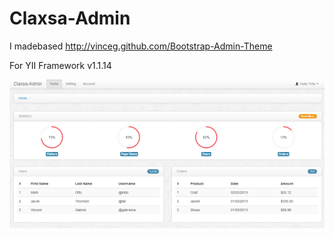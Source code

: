 Claxsa-Admin
============

I made​based http://vinceg.github.com/Bootstrap-Admin-Theme

For YII Framework v1.1.14


![GitHub Logo](/images/admin.png)











